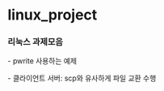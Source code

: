 # linux_project
<h3>리눅스 과제모음</h3>
<p> - pwrite 사용하는 예제 </p>
<p> - 클라이언트 서버: scp와 유사하게 파일 교환 수행 </p>
